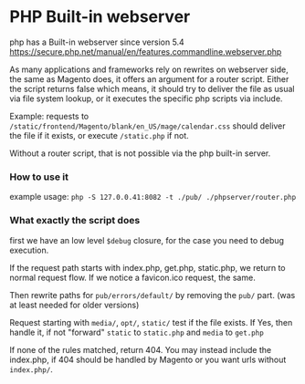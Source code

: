 PHP Built-in webserver
======================

php has a Built-in webserver since version 5.4
https://secure.php.net/manual/en/features.commandline.webserver.php

As many applications and frameworks rely on rewrites on webserver side,
the same as Magento does, it offers an argument for a router script.
Either the script returns false which means, it should try to deliver the file
as usual via file system lookup, or it executes the specific php scripts via include.

Example:
requests to `/static/frontend/Magento/blank/en_US/mage/calendar.css` should deliver the file if it exists, or execute `/static.php` if not.

Without a router script, that is not possible via the php built-in server.

### How to use it

example usage: ```php -S 127.0.0.41:8082 -t ./pub/ ./phpserver/router.php```

### What exactly the script does

first we have an low level `$debug` closure, for the case you need to debug execution.

If the request path starts with index.php, get.php, static.php, we return to normal request flow.
If we notice a favicon.ico request, the same.

Then rewrite paths for `pub/errors/default/` by removing the `pub/` part. (was at least needed for older versions)

Request starting with `media/`, `opt/`, `static/` test if the file exists.
If Yes, then handle it, if not "forward" `static` to `static.php` and `media` to `get.php`

If none of the rules matched, return 404.
You may instead include the index.php, if 404 should be handled by Magento or you want
urls without `index.php/`.
